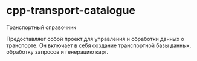# cpp-transport-catalogue
Транспортный справочник

Предоставляет собой проект для управления и обработки данных о транспорте. Он включает в себя создание транспортной базы данных, обработку запросов и генерацию карт.
